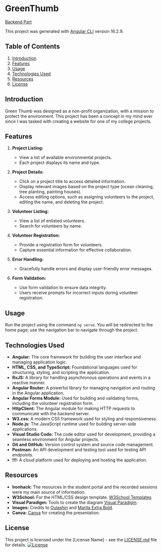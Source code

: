 # GreenThumb
[Backend Part](https://github.com/Rie0/MidtermProject_GreenThumb)

This project was generated with [Angular CLI](https://github.com/angular/angular-cli) version 16.2.9.

## Table of Contents

1. [Introduction](#introduction)
2. [Features](#features)
3. [Usage](#usage)
4. [Technologies Used](#technologies-used)
5. [Resources](#Resources)
6. [License](#license)

## Introduction

Green Thumb was designed as a non-profit organization, with a mission to protect the environment. This project has been a concept in my mind ever since I was tasked with creating a website for one of my college projects.

## Features

1. **Project Listing:**
   - View a list of available environmental projects.
   - Each project displays its name and type.

2. **Project Details:**
   - Click on a project title to access detailed information.
   - Display relevant images based on the project type (ocean cleaning, tree planting, painting houses).
   - Access editing options, such as assigning volunteers to the project, editing the name, and deleting the project.

3. **Volunteer Listing:**
   - View a list of enlisted volunteers.
   - Search for volunteers by name.

4. **Volunteer Registration:**
   - Provide a registration form for volunteers.
   - Capture essential information for effective collaboration.

5. **Error Handling:**
   - Gracefully handle errors and display user-friendly error messages.

6. **Form Validation:**
   - Use form validation to ensure data integrity.
   - Users receive prompts for incorrect inputs during volunteer registration.
     

## Usage

Run the project using the command `ng serve`. You will be redirected to the home page; use the navigation bar to navigate through the project.


## Technologies Used

- **Angular:** The core framework for building the user interface and managing application logic.
- **HTML, CSS, and TypeScript:** Foundational languages used for structuring, styling, and scripting the application.
- **RxJS:** A library for handling asynchronous operations and events in a reactive manner.
- **Angular Router:** A powerful library for managing navigation and routing in the Angular application.
- **Angular Forms Module:** Used for building and validating forms, including the volunteer registration form.
- **HttpClient:** The Angular module for making HTTP requests to communicate with the backend server.
- **W3.css:** A modern CSS framework used for styling and responsiveness.
- **Node.js:** The JavaScript runtime used for building server-side applications.
- **Visual Studio Code:** The code editor used for development, providing a seamless environment for Angular projects.
- **Git and GitHub:** Version control system and source code management.
- **Postman:** An API development and testing tool used for testing API endpoints.
- **!!!:** A cloud platform used for deploying and hosting the application.


## Resources

- **Ironhack:** The resources in the student portal and the recorded sessions were my main source of information.
- **W3School:** For the HTML/CSS design template. [W3School Templates](https://www.w3schools.com/w3css/w3css_templates.asp)
- **Visual Paradigm:** Tools to create the diagram [Visual Paradigm](https://online.visual-paradigm.com/).
- **Images:** Credits to [Oulashin](https://unsplash.com/@oulashin) and [Marita Extra Bold](https://unsplash.com/@maritaextrabold).
- **Canva:** [Canva](https://www.canva.com/) for creating the presentation.

## License

This project is licensed under the [License Name] - see the [LICENSE.md](LICENSE.md) file for details.
[![License](your-badge-link)](your-license-link)
